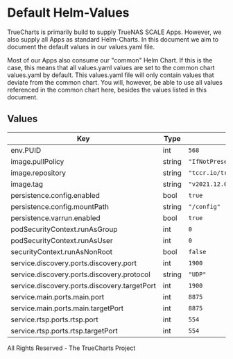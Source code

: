 # Default Helm-Values

TrueCharts is primarily build to supply TrueNAS SCALE Apps.
However, we also supply all Apps as standard Helm-Charts. In this document we aim to document the default values in our values.yaml file.

Most of our Apps also consume our "common" Helm Chart.
If this is the case, this means that all values.yaml values are set to the common chart values.yaml by default. This values.yaml file will only contain values that deviate from the common chart.
You will, however, be able to use all values referenced in the common chart here, besides the values listed in this document.

## Values

| Key | Type | Default | Description |
|-----|------|---------|-------------|
| env.PUID | int | `568` |  |
| image.pullPolicy | string | `"IfNotPresent"` |  |
| image.repository | string | `"tccr.io/truecharts/minisatip"` |  |
| image.tag | string | `"v2021.12.01"` |  |
| persistence.config.enabled | bool | `true` |  |
| persistence.config.mountPath | string | `"/config"` |  |
| persistence.varrun.enabled | bool | `true` |  |
| podSecurityContext.runAsGroup | int | `0` |  |
| podSecurityContext.runAsUser | int | `0` |  |
| securityContext.runAsNonRoot | bool | `false` |  |
| service.discovery.ports.discovery.port | int | `1900` |  |
| service.discovery.ports.discovery.protocol | string | `"UDP"` |  |
| service.discovery.ports.discovery.targetPort | int | `1900` |  |
| service.main.ports.main.port | int | `8875` |  |
| service.main.ports.main.targetPort | int | `8875` |  |
| service.rtsp.ports.rtsp.port | int | `554` |  |
| service.rtsp.ports.rtsp.targetPort | int | `554` |  |

All Rights Reserved - The TrueCharts Project
